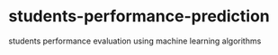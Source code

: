 # students-performance-prediction
students performance evaluation using machine learning algorithms
